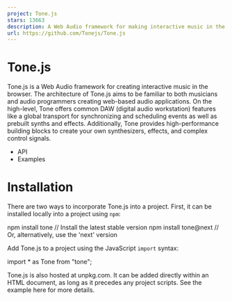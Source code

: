 ```yaml
---
project: Tone.js
stars: 13663
description: A Web Audio framework for making interactive music in the browser.
url: https://github.com/Tonejs/Tone.js
---
```


Tone.js
=======

Tone.js is a Web Audio framework for creating interactive music in the browser. The architecture of Tone.js aims to be familiar to both musicians and audio programmers creating web-based audio applications. On the high-level, Tone offers common DAW (digital audio workstation) features like a global transport for synchronizing and scheduling events as well as prebuilt synths and effects. Additionally, Tone provides high-performance building blocks to create your own synthesizers, effects, and complex control signals.

-   API
-   Examples

Installation
============

There are two ways to incorporate Tone.js into a project. First, it can be installed locally into a project using `npm`:

npm install tone      // Install the latest stable version
npm install tone@next // Or, alternatively, use the 'next' version

Add Tone.js to a project using the JavaScript `import` syntax:

import \* as Tone from "tone";

Tone.js is also hosted at unpkg.com. It can be added directly within an HTML document, as long as it precedes any project scripts. See the example here for more details.

<script src\="http://unpkg.com/tone"\></script\>

Hello Tone
==========

//create a synth and connect it to the main output (your speakers)
const synth \= new Tone.Synth().toDestination();

//play a middle 'C' for the duration of an 8th note
synth.triggerAttackRelease("C4", "8n");

Tone.Synth
----------

`Tone.Synth` is a basic synthesizer with a single oscillator and an ADSR envelope.

### triggerAttack / triggerRelease

`triggerAttack` starts the note (the amplitude is rising), and `triggerRelease` is when the amplitude is going back to 0 (i.e. **note off**).

const synth \= new Tone.Synth().toDestination();
const now \= Tone.now();
// trigger the attack immediately
synth.triggerAttack("C4", now);
// wait one second before triggering the release
synth.triggerRelease(now + 1);

### triggerAttackRelease

`triggerAttackRelease` is a combination of `triggerAttack` and `triggerRelease`

The first argument to the note which can either be a frequency in hertz (like `440`) or as "pitch-octave" notation (like `"D#2"`).

The second argument is the duration that the note is held. This value can either be in seconds, or as a tempo-relative value.

The third (optional) argument of `triggerAttackRelease` is _when_ along the AudioContext time the note should play. It can be used to schedule events in the future.

const synth \= new Tone.Synth().toDestination();
const now \= Tone.now();
synth.triggerAttackRelease("C4", "8n", now);
synth.triggerAttackRelease("E4", "8n", now + 0.5);
synth.triggerAttackRelease("G4", "8n", now + 1);

Time
----

Web Audio has advanced, sample accurate scheduling capabilities. The AudioContext time is what the Web Audio API uses to schedule events, starts at 0 when the page loads and counts up in **seconds**.

`Tone.now()` gets the current time of the AudioContext.

setInterval(() \=> console.log(Tone.now()), 100);

Tone.js abstracts away the AudioContext time. Instead of defining all values in seconds, any method which takes time as an argument can accept a number or a string. For example `"4n"` is a quarter-note, `"8t"` is an eighth-note triplet, and `"1m"` is one measure.

Read about Time encodings.

Starting Audio
==============

**IMPORTANT**: Browsers will not play _any_ audio until a user clicks something (like a play button). Run your Tone.js code only after calling `Tone.start()` from a event listener which is triggered by a user action such as "click" or "keydown".

`Tone.start()` returns a promise, the audio will be ready only after that promise is resolved. Scheduling or playing audio before the AudioContext is running will result in silence or incorrect scheduling.

//attach a click listener to a play button
document.querySelector("button")?.addEventListener("click", async () \=> {
	await Tone.start();
	console.log("audio is ready");
});

Scheduling
==========

Transport
---------

`Tone.getTransport()` returns the main timekeeper. Unlike the AudioContext clock, it can be started, stopped, looped and adjusted on the fly. You can think of it like the arrangement view in a Digital Audio Workstation.

Multiple events and parts can be arranged and synchronized along the Transport. `Tone.Loop` is a simple way to create a looped callback that can be scheduled to start and stop.

// create two monophonic synths
const synthA \= new Tone.FMSynth().toDestination();
const synthB \= new Tone.AMSynth().toDestination();
//play a note every quarter-note
const loopA \= new Tone.Loop((time) \=> {
	synthA.triggerAttackRelease("C2", "8n", time);
}, "4n").start(0);
//play another note every off quarter-note, by starting it "8n"
const loopB \= new Tone.Loop((time) \=> {
	synthB.triggerAttackRelease("C4", "8n", time);
}, "4n").start("8n");
// all loops start when the Transport is started
Tone.getTransport().start();
// ramp up to 800 bpm over 10 seconds
Tone.getTransport().bpm.rampTo(800, 10);

Since Javascript callbacks are **not precisely timed**, the sample-accurate time of the event is passed into the callback function. **Use this time value to schedule the events**.

Instruments
===========

There are numerous synths to choose from including `Tone.FMSynth`, `Tone.AMSynth` and `Tone.NoiseSynth`.

All of these instruments are **monophonic** (single voice) which means that they can only play one note at a time.

To create a **polyphonic** synthesizer, use `Tone.PolySynth`, which accepts a monophonic synth as its first parameter and automatically handles the note allocation so you can pass in multiple notes. The API is similar to the monophonic synths, except `triggerRelease` must be given a note or array of notes.

const synth \= new Tone.PolySynth(Tone.Synth).toDestination();
const now \= Tone.now();
synth.triggerAttack("D4", now);
synth.triggerAttack("F4", now + 0.5);
synth.triggerAttack("A4", now + 1);
synth.triggerAttack("C5", now + 1.5);
synth.triggerAttack("E5", now + 2);
synth.triggerRelease(\["D4", "F4", "A4", "C5", "E5"\], now + 4);

Samples
=======

Sound generation is not limited to synthesized sounds. You can also load a sample and play that back in a number of ways. `Tone.Player` is one way to load and play back an audio file.

const player \= new Tone.Player(
	"https://tonejs.github.io/audio/berklee/gong\_1.mp3"
).toDestination();
Tone.loaded().then(() \=> {
	player.start();
});

`Tone.loaded()` returns a promise which resolves when _all_ audio files are loaded. It's a helpful shorthand instead of waiting on each individual audio buffer's `onload` event to resolve.

Tone.Sampler
------------

Multiple samples can also be combined into an instrument. If you have audio files organized by note, `Tone.Sampler` will pitch shift the samples to fill in gaps between notes. So for example, if you only have every 3rd note on a piano sampled, you could turn that into a full piano sample.

Unlike the other synths, Tone.Sampler is polyphonic so doesn't need to be passed into Tone.PolySynth

const sampler \= new Tone.Sampler({
	urls: {
		C4: "C4.mp3",
		"D#4": "Ds4.mp3",
		"F#4": "Fs4.mp3",
		A4: "A4.mp3",
	},
	release: 1,
	baseUrl: "https://tonejs.github.io/audio/salamander/",
}).toDestination();

Tone.loaded().then(() \=> {
	sampler.triggerAttackRelease(\["Eb4", "G4", "Bb4"\], 4);
});

Effects
=======

In the above examples, the sources were always connected directly to the `Destination`, but the output of the synth could also be routed through one (or more) effects before going to the speakers.

const player \= new Tone.Player({
	url: "https://tonejs.github.io/audio/berklee/gurgling\_theremin\_1.mp3",
	loop: true,
	autostart: true,
});
//create a distortion effect
const distortion \= new Tone.Distortion(0.4).toDestination();
//connect a player to the distortion
player.connect(distortion);

The connection routing is flexible, connections can run serially or in parallel.

const player \= new Tone.Player({
	url: "https://tonejs.github.io/audio/drum-samples/loops/ominous.mp3",
	autostart: true,
});
const filter \= new Tone.Filter(400, "lowpass").toDestination();
const feedbackDelay \= new Tone.FeedbackDelay(0.125, 0.5).toDestination();

// connect the player to the feedback delay and filter in parallel
player.connect(filter);
player.connect(feedbackDelay);

Multiple nodes can be connected to the same input enabling sources to share effects. `Tone.Gain` is useful utility node for creating complex routing.

Signals
=======

Like the underlying Web Audio API, Tone.js is built with audio-rate signal control over nearly everything. This is a powerful feature which allows for sample-accurate synchronization and scheduling of parameters.

`Signal` properties have a few built in methods for creating automation curves.

For example, the `frequency` parameter on `Oscillator` is a Signal so you can create a smooth ramp from one frequency to another.

const osc \= new Tone.Oscillator().toDestination();
// start at "C4"
osc.frequency.value \= "C4";
// ramp to "C2" over 2 seconds
osc.frequency.rampTo("C2", 2);
// start the oscillator for 2 seconds
osc.start().stop("+3");

AudioContext
============

Tone.js creates an AudioContext when it loads and shims it for maximum browser compatibility using standardized-audio-context. The AudioContext can be accessed at `Tone.getContext`. Or set your own AudioContext using `Tone.setContext(audioContext)`.

MIDI
====

To use MIDI files, you'll first need to convert them into a JSON format which Tone.js can understand using Midi.

Performance
===========

Tone.js makes extensive use of the native Web Audio Nodes such as the GainNode and WaveShaperNode for all signal processing, which enables Tone.js to work well on both desktop and mobile browsers.

This wiki article has some suggestions related to performance for best practices.

Testing
=======

Tone.js runs an extensive test suite using mocha and chai with nearly 100% coverage. Passing builds on the 'dev' branch are published on npm as `tone@next`.

Contributing
============

There are many ways to contribute to Tone.js. Check out this wiki if you're interested.

References and Inspiration
==========================

-   Many of Chris Wilson's Repositories
-   Many of Mohayonao's Repositories
-   The Spec
-   Sound on Sound - Synth Secrets
-   Miller Puckette - Theory and Techniques of Electronic Music
-   standardized-audio-context
